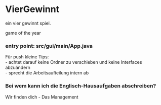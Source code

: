 # VierGewinnt

ein vier gewinnt spiel.

game of the year

### entry point: src/gui/main/App.java 

Für push kleine Tips:  
    - achtet darauf keine Ordner zu verschieben und keine Interfaces abzuändern  
    - sprecht die Arbeitsaufteilung intern ab  

### Bei wem kann ich die Englisch-Hausaufgaben abschreiben?
Wir finden dich  - Das Management
